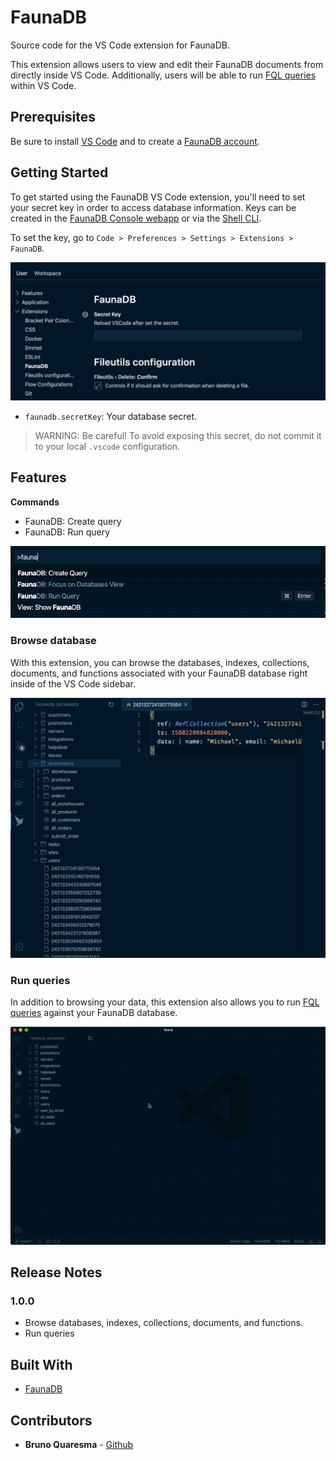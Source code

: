 # FaunaDB

Source code for the VS Code extension for FaunaDB.

This extension allows users to view and edit their FaunaDB documents from directly inside VS Code. Additionally, users will be able to run [FQL queries](https://docs.fauna.com/fauna/current/api/fql/) within VS Code.

## Prerequisites

Be sure to install [VS Code](https://code.visualstudio.com/Download) and to create a [FaunaDB account](https://dashboard.fauna.com/accounts/register).

## Getting Started

To get started using the FaunaDB VS Code extension, you'll need to set your secret key in order to access database information. Keys can be created in the [FaunaDB Console webapp](https://dashboard.fauna.com/) or via the [Shell CLI](https://github.com/fauna/fauna-shell).

To set the key, go to `Code > Preferences > Settings > Extensions > FaunaDB`.

![Extension settings](media/extension-settings.png)

* `faunadb.secretKey`: Your database secret.

> WARNING: Be careful! To avoid exposing this secret, do not commit it to your local `.vscode` configuration.

## Features

**Commands**

* FaunaDB: Create query
* FaunaDB: Run query

![FaunaDB commands](media/fauna-commands.png)

### Browse database

With this extension, you can browse the databases, indexes, collections, documents, and functions associated with your FaunaDB database right inside of the VS Code sidebar.

![Browser your database data](media/browse-feature.png)

### Run queries

In addition to browsing your data, this extension also allows you to run [FQL queries](https://docs.fauna.com/fauna/current/api/fql/) against your FaunaDB database.

![Run queries](media/query-feature.gif)

## Release Notes

### 1.0.0

* Browse databases, indexes, collections, documents, and functions.
* Run queries

## Built With

* [FaunaDB](https://fauna.com/)

## Contributors

* **Bruno Quaresma** - [Github](https://github.com/BrunoQuaresma)
